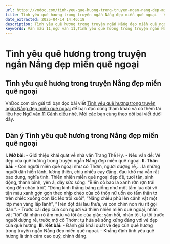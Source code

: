 ```yaml
---
url: https://vndoc.com/tinh-yeu-que-huong-trong-truyen-ngan-nang-dep-mien-que-ngoai-318643
title: Tình yêu quê hương trong truyện ngắn Nắng đẹp miền quê ngoại - VnDoc.com
date_extracted: 2025-04-14 14:46:18
description: Tình yêu quê hương trong truyện ngắn Nắng đẹp miền quê ngoại được VnDoc.com tổng hợp và xin gửi tới bạn đọc cùng tham khảo nhé.
keywords: Văn mẫu 11,ngữ văn 11,Tình yêu quê hương trong truyện ngắn Nắng đẹp miền quê ngoại,dàn ý Tình yêu quê hương trong truyện ngắn Nắng đẹp miền quê ngoại,nắng đẹp miền quê ngoại,ngữ văn 11 cánh diều,văn mẫu lớp 11 cánh diều
---
```


# Tình yêu quê hương trong truyện ngắn Nắng đẹp miền quê ngoại
## Tình yêu quê hương trong truyện Nắng đẹp miền quê ngoại
VnDoc.com xin gửi tới bạn đọc bài viết [Tình yêu quê hương trong truyện ngắn Nắng đẹp miền quê ngoại](<https://vndoc.com/tinh-yeu-que-huong-trong-truyen-ngan-nang-dep-mien-que-ngoai-318643>) để bạn đọc cùng tham khảo và có thêm tài liệu học [Ngữ văn 11 Cánh diều](<https://vndoc.com/ngu-van-11-canh-dieu>) nhé. Mời các bạn cùng theo dõi bài viết dưới đây.
## Dàn ý Tình yêu quê hương trong Nắng đẹp miền quê ngoại
**I. Mở bài:**
\- Giới thiệu khái quát về nhà văn Trang Thế Hy.
\- Nêu vấn đề: Vẻ đẹp của quê hương trong truyện ngắn Nắng đẹp miền quê ngoại.
**II. Thân bài:**
\- Con người miền quê ngoại như cô Thơm, người dượng rể,... là những người dân hiền lành, lương thiện, chịu nhiều cay đắng, đau khổ mà vẫn rất bao dung, nghĩa tình. Thiên nhiên miền quê ngoại đẹp đẽ, tươi tắn, sinh động, thanh bình, yên ả, đầy sức sống: “Biển cỏ bao la xanh rờn rợn trải rộng đến chân trời”, “Dòng kinh thẳng băng giống như một tấm lụa dài vô tận màu xanh gợn gợn theo nhịp chèo của cô thôn nữ uốn éo tấm thân tơ trên chiếc xuồng con lắc lẻo trôi xuôi”, “Nắng chiều phủ lên cảnh vật một lớp men vàng lấp lánh”, “Trên đọt dải lau thưa, và con chim non ríu rít gọi đàn.”.
\- Trước cái đẹp của con người và thiên nhiên miền quê ngoại, nhân vật “tôi” đã nhận rõ âm mưu và tội ác của giặc; sám hối, nhận tội, tạ tội trước người dượng rể, trước mộ cô Thơm; tự hứa sẽ sống xứng đáng với vẻ đẹp của quê hương.
**III. Kết bài:**
\- Đánh giá khái quát vẻ đẹp của quê hương trong truyện ngắn Nắng đẹp miền
quê ngoại.
\- Khẳng định tình yêu quê hương là tình cảm cao quý, chính đáng.
